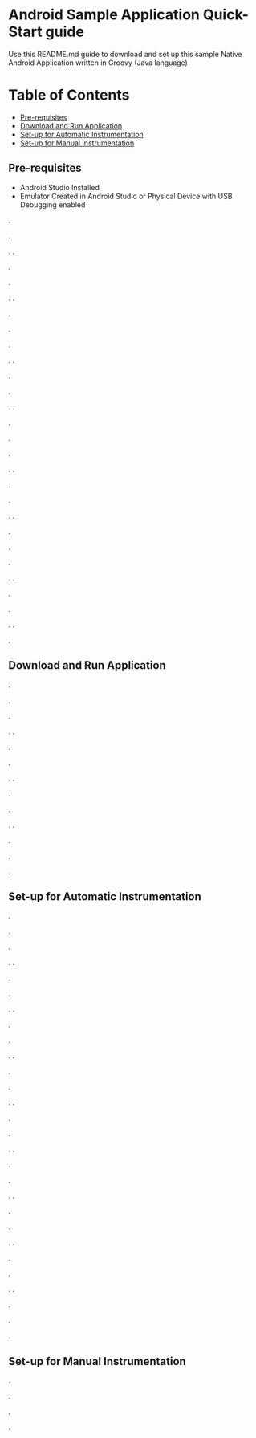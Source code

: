 # Android Sample Application Quick-Start guide
Use this README.md guide to download and set up this sample Native Android Application written in Groovy (Java language)


# Table of Contents
- [Pre-requisites](#pre-reqs)
- [Download and Run Application](#download-and-run-application)
- [Set-up for Automatic Instrumentation](#set-up-for-automatic-instrumentation)
- [Set-up for Manual Instrumentation](#set-up-for-manual-instrumentation)

## <a name="pre-reqs"></a> Pre-requisites
- Android Studio Installed
- Emulator Created in Android Studio or Physical Device with USB Debugging enabled


.  

. 

.  .  

.  

. 

.  .  

.  

.  

. 

.  .  

.  

. 

.  .  

.  

.  

. 

.  .  

.  

. 

.  .  

.  

.  

. 

.  .  

.  

. 

.  .  

.  

## <a name="download-and-run-application"></a> Download and Run Application

.  

.  

. 

.  .  

.  

. 

.  .  

.  

. 

.  .  

.  

. 

.  

## <a name="set-up-for-manual-instrumentation"></a> Set-up for Automatic Instrumentation
.  

.  

. 

.  .  

.  

. 

.  .  

.  

. 

.  .  

.  

. 

.  .  

.  

. 

.  .  

.  

. 

.  .  

.  

. 

.  .  

.  

. 

.  .  

.  

. 

.  


## <a name="set-up-for-automatic-instrumentation"></a> Set-up for Manual Instrumentation 
.  

.  

. 

.  
